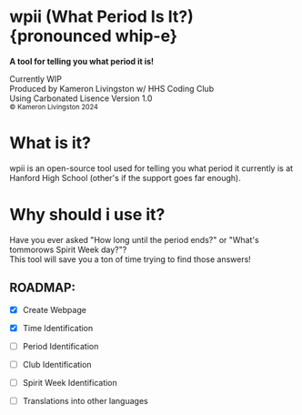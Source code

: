 # wpii (What Period Is It?) {pronounced whip-e}
**A tool for telling you what period it is!**

Currently WIP <br>
Produced by Kameron Livingston w/ HHS Coding Club <br>
Using Carbonated Lisence Version 1.0 <br>
	<sup>© Kameron Livingston 2024</sup>

# What is it?
wpii is an open-source tool used for telling you what period it currently is at Hanford High School (other's if the support goes far enough).

# Why should i use it?
Have you ever asked "How long until the period ends?" or "What's tommorows Spirit Week day?"? <br>
This tool will save you a ton of time trying to find those answers!

## **ROADMAP:**
- [x] Create Webpage
- [x] Time Identification
- [ ] Period Identification
- [ ] Club Identification
- [ ] Spirit Week Identification
- [ ] Translations into other languages

